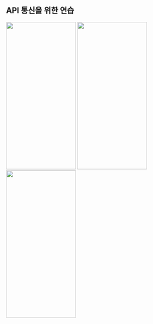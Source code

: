 API 통신을 위한 연습
----
<img src = "https://user-images.githubusercontent.com/92036498/182136187-cc58dbbb-cec7-4f58-9baf-38cf6295afa1.png" width = "190" height = "400"/>
<img src = "https://user-images.githubusercontent.com/92036498/182180769-fd2b2b8f-5f54-4d13-9558-960f1be4e293.png" width = "190" height = "400"/>
<img src = "https://user-images.githubusercontent.com/92036498/182353809-c271f5a8-5604-40f0-abaa-1f287d80f0dd.png" width = "190" height = "400"/>


